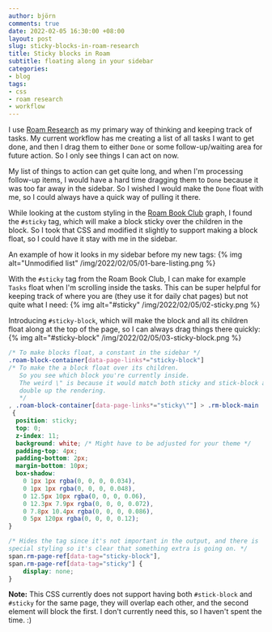```yaml
---
author: björn
comments: true
date: 2022-02-05 16:30:00 +08:00
layout: post
slug: sticky-blocks-in-roam-research
title: Sticky blocks in Roam
subtitle: floating along in your sidebar
categories:
- blog
tags:
- css
- roam research
- workflow
---
```

I use [Roam Research] as my primary way of thinking and keeping track of
tasks. My current workflow has me creating a list of all tasks I want
to get done, and then I drag them to either `Done` or some follow-up/waiting
area for future action. So I only see things I can act on now.

My list of things to action can get quite long, and when I'm processing
follow-up items, I would have a hard time dragging them to `Done` because it
was too far away in the sidebar. So I wished I would make the `Done` float
with me, so I could always have a quick way of pulling it there.

While looking at the custom styling in the [Roam Book Club] graph, I found
the `#sticky` tag, which will make a block sticky over the children in the
block. So I took that CSS and modified it slightly to support making a
block float, so I could have it stay with me in the sidebar.

An example of how it looks in my sidebar before my new tags:
{% img alt="Unmodified list" /img/2022/02/05/01-bare-listing.png %}

With the `#sticky` tag from the Roam Book Club, I can make for example
`Tasks` float when I'm scrolling inside the tasks. This can be super helpful
for keeping track of where you are (they use it for daily chat pages) but
not quite what I need:
{% img alt="#sticky" /img/2022/02/05/02-sticky.png %}

Introducing `#sticky-block`, which will make the block and all its children
float along at the top of the page, so I can always drag things there quickly:
{% img alt="#sticky-block" /img/2022/02/05/03-sticky-block.png %}

```css
/* To make blocks float, a constant in the sidebar */
.roam-block-container[data-page-links*="sticky-block"]
/* To make the a block float over its children. 
   So you see which block you're currently inside.  
   The weird \" is because it would match both sticky and stick-block and   
   double up the rendering. 
   */
, .roam-block-container[data-page-links*="sticky\""] > .rm-block-main
 {
  position: sticky;
  top: 0;
  z-index: 11;
  background: white; /* Might have to be adjusted for your theme */
  padding-top: 4px;
  padding-bottom: 2px;
  margin-bottom: 10px;
  box-shadow: 
    0 1px 1px rgba(0, 0, 0, 0.034), 
    0 1px 1px rgba(0, 0, 0, 0.048), 
    0 12.5px 10px rgba(0, 0, 0, 0.06), 
    0 12.3px 7.9px rgba(0, 0, 0, 0.072), 
    0 7.8px 10.4px rgba(0, 0, 0, 0.086), 
    0 5px 120px rgba(0, 0, 0, 0.12);
}

/* Hides the tag since it's not important in the output, and there is 
special styling so it's clear that something extra is going on. */
span.rm-page-ref[data-tag="sticky-block"],
span.rm-page-ref[data-tag="sticky"] {
    display: none;
}
```

**Note:** This CSS currently does not support having both `#stick-block` and 
`#sticky` for the same page, they will overlap each other, and the second 
element will block the first. I don't currently need this, so I haven't spent 
the time. :) 

[Roam Research]: https://roamresearch.com/
[Roam Book Club]: https://twitter.com/RoamBookClub
